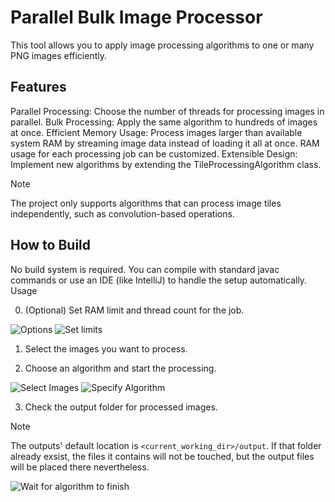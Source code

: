 # Parallel Bulk Image Processor

This tool allows you to apply image processing algorithms to one or many PNG images efficiently.
## Features

Parallel Processing: Choose the number of threads for processing images in parallel.
Bulk Processing: Apply the same algorithm to hundreds of images at once.
Efficient Memory Usage: Process images larger than available system RAM by streaming image data instead of loading it all at once. RAM usage for each processing job can be customized.
Extensible Design: Implement new algorithms by extending the TileProcessingAlgorithm class.

>[!NOTE]  
>The project only supports algorithms that can process image tiles independently, such as convolution-based operations.


## How to Build

No build system is required. You can compile with standard javac commands or use an IDE (like IntelliJ) to handle the setup automatically.
Usage

0. (Optional) Set RAM limit and thread count for the job.

![Options](https://github.com/user-attachments/assets/597e0943-2e83-42af-829d-117f7c3f6e10)
![Set limits](https://github.com/user-attachments/assets/2f3a4d3d-de96-4ec5-944f-101d0eaa96d7)

1. Select the images you want to process.

3. Choose an algorithm and start the processing.

![Select Images](https://github.com/user-attachments/assets/7f0d7a17-f48b-487c-8d9b-c7cc9f0d445c)
![Specify Algorithm](https://github.com/user-attachments/assets/19f46c10-ad12-44c9-b1de-6ea5ac49bafd)


3. Check the output folder for processed images.
>[!NOTE]
>The outputs' default location is `<current_working_dir>/output`.
>If that folder already exsist, the files it contains will not be touched, but the output files will be placed there nevertheless.

![Wait for algorithm to finish](https://github.com/user-attachments/assets/d05c0901-36e0-42b0-9e6a-66d6cd6ed8f3)
